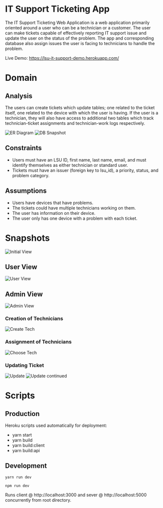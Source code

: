 # IT Support Ticketing App

The IT Support Ticketing Web Application is a web application primarily oriented around a user who can be a technician or a customer. The user can make tickets capable of effectively reporting IT support issue and update the user on the status of the problem. The app and corresponding database also assign issues the user is facing to technicians to handle the problem.

Live Demo: https://lsu-it-support-demo.herokuapp.com/

# Domain

## Analysis

The users can create tickets which update tables; one related to the ticket itself, one related to the device with which the user is having. If the user is a technician, they will also have access to additional two tables which track technician-ticket assignments and technician-work logs respectively.

![ER Diagram](./.assets/er-diagram.png)
![DB Snapshot](./.assets/db-snapshot.png)

## Constraints

- Users must have an LSU ID, first name, last name, email, and must identify themselves as either technician or standard user.
- Tickets must have an issuer (foreign key to lsu_id), a priority, status, and problem category.

## Assumptions

- Users have devices that have problems.
- The tickets could have multiple technicians working on them.
- The user has information on their device.
- The user only has one device with a problem with each ticket.

# Snapshots

![Initial View](./.assets/initial-view.png)

## User View

![User View](./.assets/user-view.png)

## Admin View

![Admin View](./.assets/admin-view.png)

### Creation of Technicians

![Create Tech](./.assets/new-tech.png)

### Assignment of Technicians

![Choose Tech](./.assets/choose-tech.png)

### Updating Ticket

![Update](./.assets/admin-update.png)
![Update continued](./.assets/admin-update2.png)

# Scripts

## Production

Heroku scripts used automatically for deployment:

- yarn start
- yarn build
- yarn build:client
- yarn build:api

## Development

```
yarn run dev
```

```
npm run dev
```

Runs client @ http://localhost:3000 and sever @ http://localhost:5000 concurrently from root directory.
